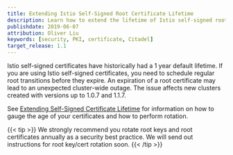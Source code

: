 ```yaml
---
title: Extending Istio Self-Signed Root Certificate Lifetime
description: Learn how to extend the lifetime of Istio self-signed root certificate.
publishdate: 2019-06-07
attribution: Oliver Liu
keywords: [security, PKI, certificate, Citadel]
target_release: 1.1
---
```


Istio self-signed certificates have historically had a 1 year default lifetime.
If you are using Istio self-signed certificates,
you need to schedule regular root transitions before they expire.
An expiration of a root certificate may lead to an unexpected cluster-wide outage.
The issue affects new clusters created with versions up to 1.0.7 and 1.1.7.

See [Extending Self-Signed Certificate Lifetime](/pt-br/docs/ops/configuration/security/root-transition/) for
information on how to gauge the age of your certificates and how to perform rotation.

{{< tip >}}
We strongly recommend you rotate root keys and root certificates annually as a security best practice.
We will send out instructions for root key/cert rotation soon.
{{< /tip >}}
